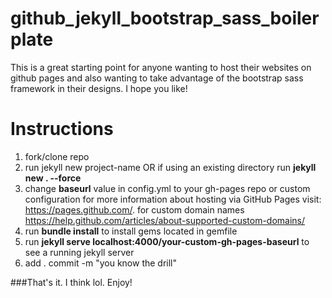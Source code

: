 # github_jekyll_bootstrap_sass_boilerplate

This is a great starting point for anyone wanting to host their websites on github pages and also wanting to take advantage of the bootstrap sass framework in their designs. I hope you like!

# Instructions

1. fork/clone repo
2. run jekyll new project-name OR if using an existing directory run **jekyll new . --force**
3. change **baseurl** value in config.yml to your gh-pages repo or custom configuration for more information about hosting via GitHub Pages visit: https://pages.github.com/. for custom domain names https://help.github.com/articles/about-supported-custom-domains/
4. run **bundle install** to install gems located in gemfile
5. run **jekyll serve localhost:4000/your-custom-gh-pages-baseurl** to see a running jekyll server
6. add . commit -m "you know the drill"

###That's it. I think lol. Enjoy!
